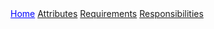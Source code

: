 <div style="color:blue" class="topnav">  
<a style="color:blue" class="active" href="index.html">Home</a>  
<a href="attributes.html">Attributes</a>  
<a href="requirements.html">Requirements</a>  
<a href="responsibilities.html">Responsibilities</a>  
</div>

<!--stackedit_data:
eyJoaXN0b3J5IjpbNDU5MjI0NTYsLTExMTA2OTE0XX0=
-->